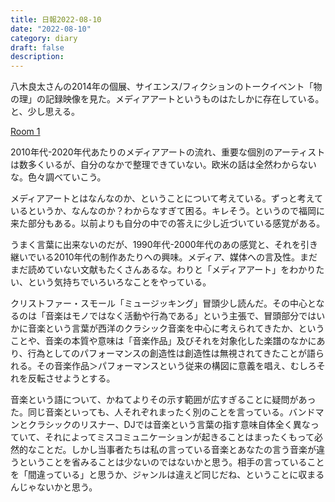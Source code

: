 ```yaml
---
title: 日報2022-08-10
date: "2022-08-10"
category: diary
draft: false
description:
---
```


八木良太さんの2014年の個展、サイエンス/フィクションのトークイベント「物の理」の記録映像を見た。メディアアートというものはたしかに存在している。と、少し思える。

[Room 1](https://www.lyt.jp/m/talk/)

2010年代-2020年代あたりのメディアアートの流れ、重要な個別のアーティストは数多くいるが、自分のなかで整理できていない。欧米の話は全然わからないな。色々調べていこう。

メディアアートとはなんなのか、ということについて考えている。ずっと考えているというか、なんなのか？わからなすぎて困る。キレそう。というので福岡に来た部分もある。以前よりも自分の中での答えに少し近づいている感覚がある。

うまく言葉に出来ないのだが、1990年代-2000年代のあの感覚と、それを引き継いでいる2010年代の制作あたりへの興味。メディア、媒体への言及性。まだまだ読めていない文献もたくさんあるな。わりと「メディアアート」をわかりたい、という気持ちでいろいろなことをやっている。

クリストファー・スモール「ミュージッキング」冒頭少し読んだ。その中心となるのは「音楽はモノではなく活動や行為である」という主張で、冒頭部分ではいかに音楽という言葉が西洋のクラシック音楽を中心に考えられてきたか、ということや、音楽の本質や意味は「音楽作品」及びそれを対象化した楽譜のなかにあり、行為としてのパフォーマンスの創造性は創造性は無視されてきたことが語られる。その音楽作品＞パフォーマンスという従来の構図に意義を唱え、むしろそれを反転させようとする。

音楽という語について、かねてよりその示す範囲が広すぎることに疑問があった。同じ音楽といっても、人それぞれまったく別のことを言っている。バンドマンとクラシックのリスナー、DJでは音楽という言葉の指す意味自体全く異なっていて、それによってミスコミュニケーションが起きることはまったくもって必然的なことだ。しかし当事者たちは私の言っている音楽とあなたの言う音楽が違うということを省みることは少ないのではないかと思う。相手の言っていることを「間違っている」と思うか、ジャンルは違えど同じだね、ということに収まるんじゃないかと思う。


